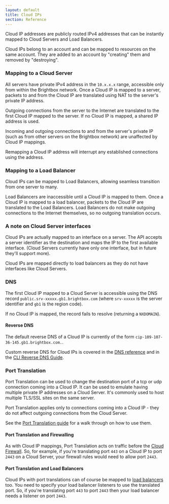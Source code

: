 ```yaml
---
layout: default
title: Cloud IPs
section: Reference
---
```


Cloud IP addresses are publicly routed IPv4 addresses that can be
instantly mapped to Cloud Servers and Load Balancers.

Cloud IPs belong to an account and can be mapped to resources on the
same account. They are added to an account by "creating" them and
removed by "destroying".

### Mapping to a Cloud Server

All servers have private IPv4 address in the `10.x.x.x` range,
accessible only from within the Brightbox network.  Once a Cloud IP is
mapped to a server, packets to and from the Cloud IP are translated
using NAT to the server's private IP address.

Outgoing connections from the server to the Internet are translated to
the first Cloud IP mapped to the server.  If no Cloud IP is mapped, a
shared IP address is used.

Incoming and outgoing connections to and from the server's private IP
(such as from other servers on the Brightbox network) are unaffected
by Cloud IP mappings.

Remapping a Cloud IP address will interrupt any established
connections using the address.

### Mapping to a Load Balancer

Cloud IPs can be mapped to Load Balancers, allowing seamless
transition from one server to many.

Load Balancers are inaccessible until a Cloud IP is mapped to
them. Once a Cloud IP is mapped to a load balancer, packets to the
Cloud IP are translated to the Load Balancers. Load Balancers do not
make outgoing connections to the Internet themselves, so no outgoing
translation occurs.

### A note on Cloud Server interfaces

Cloud IPs are actually mapped to an interface on a server. The API
accepts a server identifier as the destination and maps the IP to the
first available interface. (Cloud Servers currently have only one interface,
but in future they'll support more).

Cloud IPs are mapped directly to load balancers as they do not have
interfaces like Cloud Servers.

### DNS

The first Cloud IP mapped to a Cloud Server is accessible using the DNS
record `public.srv-xxxxx.gb1.brightbox.com` (where `srv-xxxxx` is the
server identifier and `gb1` is the region code).

If no Cloud IP is mapped, the record fails to resolve (returning a
`NXDOMAIN`).

#### Reverse DNS

The default reverse DNS of a Cloud IP is currently of the form
`cip-109-107-36-145.gb1.brightbox.com.`.

Custom reverse DNS for Cloud IPs is covered in the [DNS reference](/docs/reference/dns/) and in the [CLI Reverse DNS Guide](/docs/guides/cli/reverse-dns/).

### Port Translation

Port Translation can be used to change the destination port of a tcp
or udp connection coming into a Cloud IP. It can be used to emulate
having multiple private IP addresses on a Cloud Server. It's commonly used to
host multiple TLS/SSL sites on the same server.

Port Translation applies only to connections coming into a Cloud IP -
they do not affect outgoing connections from the Cloud Server.

See the [Port Translation guide](/docs/guides/cli/port-translation/) for a
walk through on how to use them.

#### Port Translation and Firewalling

As with Cloud IP mappings, Port Translation acts on traffic before the
[Cloud Firewall](/docs/reference/firewall/). So, for example, if you're
translating port <code>443</code> on a Cloud IP to port
<code>2443</code> on a Cloud Server, your firewall rules would need to
allow port <code>2443</code>.

#### Port Translation and Load Balancers

Cloud IPs with port translations can of course be mapped to
[load balancers](/docs/reference/load-balancers/) too.  You need to specify
your load balancer listeners to use the translated port. So, if you're
translating port <code>443</code> to port <code>2443</code> then your
load balancer needs a listener on port <code>2443</code>.

